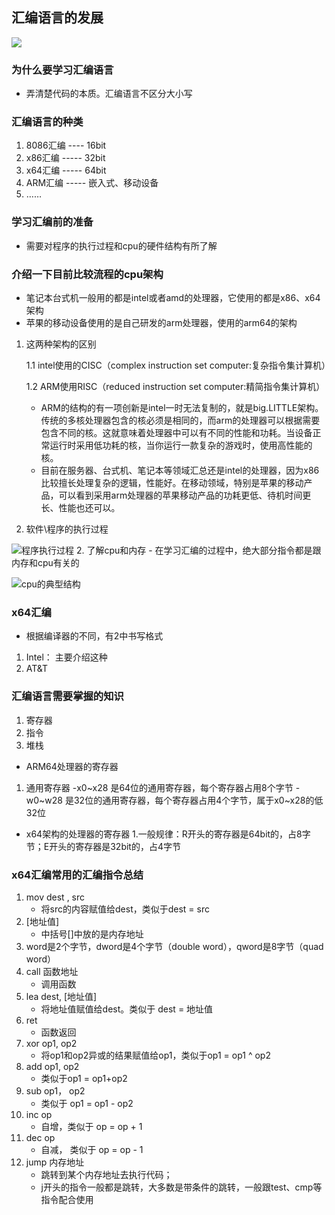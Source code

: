 
## 汇编语言的发展

 ![](http://m.qpic.cn/psb?/V11R4JcH0fAdbu/C3tWGR4F9SkqYGxs*BtRuhHQSQ8Xvu44nZgfFK93XDQ!/b/dDYBAAAAAAAA&bo=TQOkAQAAAAADB8k!&rf=viewer_4)

### 为什么要学习汇编语言
- 弄清楚代码的本质。汇编语言不区分大小写

### 汇编语言的种类
1. 8086汇编 ---- 16bit
2. x86汇编 ----- 32bit
3. x64汇编 ----- 64bit
4. ARM汇编 ----- 嵌入式、移动设备
5. ……

### 学习汇编前的准备
- 需要对程序的执行过程和cpu的硬件结构有所了解

### 介绍一下目前比较流程的cpu架构
- 笔记本台式机一般用的都是intel或者amd的处理器，它使用的都是x86、x64架构
- 苹果的移动设备使用的是自己研发的arm处理器，使用的arm64的架构

1. 这两种架构的区别

	1.1 intel使用的CISC（complex instruction set computer:复杂指令集计算机）

	1.2 ARM使用RISC（reduced instruction set computer:精简指令集计算机）
	- ARM的结构的有一项创新是intel一时无法复制的，就是big.LITTLE架构。传统的多核处理器包含的核必须是相同的，而arm的处理器可以根据需要包含不同的核。这就意味着处理器中可以有不同的性能和功耗。当设备正常运行时采用低功耗的核，当你运行一款复杂的游戏时，使用高性能的核。
	- 目前在服务器、台式机、笔记本等领域汇总还是intel的处理器，因为x86比较擅长处理复杂的逻辑，性能好。在移动领域，特别是苹果的移动产品，可以看到采用arm处理器的苹果移动产品的功耗更低、待机时间更长、性能也还可以。

1. 软件\程序的执行过程


 ![程序执行过程](http://m.qpic.cn/psb?/V11R4JcH0fAdbu/QaI8jnluhJ6hZzR530wEmOfQ4dS9gSQAssp96lU8fmg!/b/dDUBAAAAAAAA&bo=ngPWAAAAAAADF3k!&rf=viewer_4)
2. 了解cpu和内存
	- 在学习汇编的过程中，绝大部分指令都是跟内存和cpu有关的
	
	
![cpu的典型结构](http://m.qpic.cn/psb?/V11R4JcH0fAdbu/TD7S1.E6LBVnIhuVyawp*JjGZAsTzypJpSImkkMi8TQ!/b/dDABAAAAAAAA&bo=NgIrAQAAAAADFyw!&rf=viewer_4)

### x64汇编
- 根据编译器的不同，有2中书写格式
1. Intel： 主要介绍这种
2. AT&T

### 汇编语言需要掌握的知识
1. 寄存器
2. 指令
3. 堆栈

- ARM64处理器的寄存器
1. 通用寄存器
	-x0~x28 是64位的通用寄存器，每个寄存器占用8个字节
	-w0~w28 是32位的通用寄存器，每个寄存器占用4个字节，属于x0~x28的低32位

- x64架构的处理器的寄存器
1.一般规律：R开头的寄存器是64bit的，占8字节；E开头的寄存器是32bit的，占4字节

### x64汇编常用的汇编指令总结
1. mov dest , src
	* 将src的内容赋值给dest，类似于dest = src
2. [地址值]
	* 中括号[]中放的是内存地址
3. word是2个字节，dword是4个字节（double word），qword是8字节（quad word）
4. call 函数地址
	* 调用函数
5. lea dest, [地址值]
	* 将地址值赋值给dest。类似于 dest = 地址值
6. ret
	* 函数返回
7. xor op1, op2
	* 将op1和op2异或的结果赋值给op1，类似于op1 = op1 ^ op2
8. add op1, op2
	* 类似于op1 = op1+op2
9. sub op1， op2
	* 类似于 op1 = op1 - op2
10. inc op
	* 自增，类似于 op = op + 1
11. dec op
	* 自减， 类似于 op = op - 1
12. jump 内存地址
	* 跳转到某个内存地址去执行代码； 
	* j开头的指令一般都是跳转，大多数是带条件的跳转，一般跟test、cmp等指令配合使用
	
	
	


